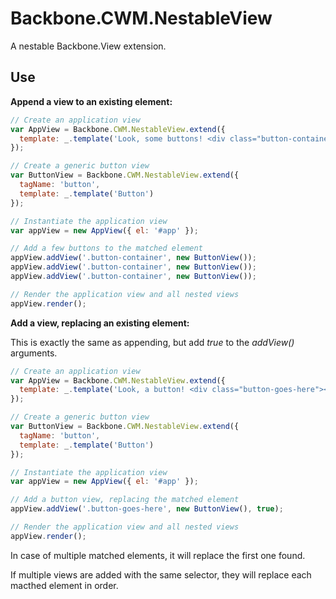 Backbone.CWM.NestableView
=========================

A nestable Backbone.View extension.

Use
---

**Append a view to an existing element:**

```javascript
// Create an application view
var AppView = Backbone.CWM.NestableView.extend({
  template: _.template('Look, some buttons! <div class="button-container"></div>')
});

// Create a generic button view
var ButtonView = Backbone.CWM.NestableView.extend({
  tagName: 'button',
  template: _.template('Button')
});

// Instantiate the application view
var appView = new AppView({ el: '#app' });

// Add a few buttons to the matched element
appView.addView('.button-container', new ButtonView());
appView.addView('.button-container', new ButtonView());
appView.addView('.button-container', new ButtonView());

// Render the application view and all nested views
appView.render();
```

**Add a view, replacing an existing element:**

This is exactly the same as appending, but add *true* to the *addView()* arguments.

```javascript
// Create an application view
var AppView = Backbone.CWM.NestableView.extend({
  template: _.template('Look, a button! <div class="button-goes-here"></div>')
});

// Create a generic button view
var ButtonView = Backbone.CWM.NestableView.extend({
  tagName: 'button',
  template: _.template('Button')
});

// Instantiate the application view
var appView = new AppView({ el: '#app' });

// Add a button view, replacing the matched element
appView.addView('.button-goes-here', new ButtonView(), true);

// Render the application view and all nested views
appView.render();
```

In case of multiple matched elements, it will replace the first one found.

If multiple views are added with the same selector, they will replace each macthed element in order.

